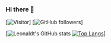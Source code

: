 ### Hi there 👋
[![Visitor](https://visitor-badge.laobi.icu/badge?page_id=Leonaldt.Leonaldt)]
[![GitHub followers](https://img.shields.io/github/followers/Leonaldt.svg?style=social&label=Follow&maxAge=2592000)]

[![Leonaldt's GitHub stats](https://github-readme-stats.vercel.app/api?username=Leonaldt&show_icons=true&theme=radical)
[![Top Langs](https://github-readme-stats.vercel.app/api/top-langs/?username=Leonaldt&layout=compact)](https://github.com/Leonaldt/github-readme-stats)]
